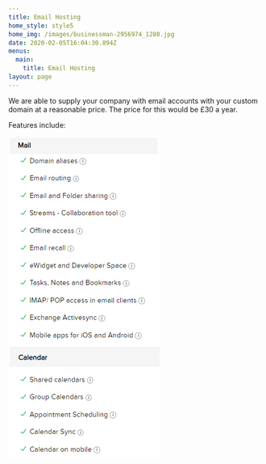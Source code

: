 ```yaml
---
title: Email Hosting
home_style: style5
home_img: /images/businessman-2956974_1280.jpg
date: 2020-02-05T16:04:30.894Z
menus:
  main:
    title: Email Hosting
layout: page
---
```



We are able to supply your company with email accounts with your custom domain at a reasonable price. The price for this would be £30 a year. 

Features include:

![](/images/emailpackage.png)
